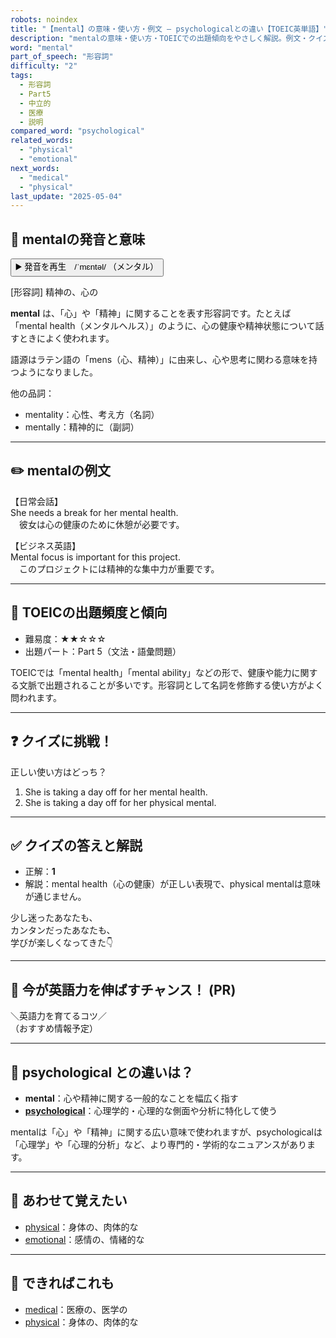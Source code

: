 ```yaml
---
robots: noindex
title: "【mental】の意味・使い方・例文 ― psychologicalとの違い【TOEIC英単語】"
description: "mentalの意味・使い方・TOEICでの出題傾向をやさしく解説。例文・クイズ付きでpsychologicalとの違いもわかりやすく学べます。"
word: "mental"
part_of_speech: "形容詞"
difficulty: "2"
tags:
  - 形容詞
  - Part5
  - 中立的
  - 医療
  - 説明
compared_word: "psychological"
related_words:
  - "physical"
  - "emotional"
next_words:
  - "medical"
  - "physical"
last_update: "2025-05-04"
---
```


## 🔰 mentalの発音と意味

<button class="play-audio" onclick="playTTS('mental')">
  <span class="play-audio-main">
    ▶️ 発音を再生　/ˈmɛntəl/
  </span>
  <span class="play-audio-sub">
    （メンタル）
  </span>
</button>

[形容詞] 精神の、心の

**mental** は、「心」や「精神」に関することを表す形容詞です。たとえば「mental health（メンタルヘルス）」のように、心の健康や精神状態について話すときによく使われます。

語源はラテン語の「mens（心、精神）」に由来し、心や思考に関わる意味を持つようになりました。

他の品詞：  
- mentality：心性、考え方（名詞）
- mentally：精神的に（副詞）

---

## ✏️ mentalの例文

【日常会話】  
She needs a break for her mental health.  
　彼女は心の健康のために休憩が必要です。

【ビジネス英語】  
Mental focus is important for this project.  
　このプロジェクトには精神的な集中力が重要です。

---

## 🎯 TOEICの出題頻度と傾向

- 難易度：★★☆☆☆
- 出題パート：Part 5（文法・語彙問題）

TOEICでは「mental health」「mental ability」などの形で、健康や能力に関する文脈で出題されることが多いです。形容詞として名詞を修飾する使い方がよく問われます。

---

## ❓ クイズに挑戦！

正しい使い方はどっち？

1. She is taking a day off for her mental health.  
2. She is taking a day off for her physical mental.

---

## ✅ クイズの答えと解説

- 正解：**1**
- 解説：mental health（心の健康）が正しい表現で、physical mentalは意味が通じません。

少し迷ったあなたも、  
カンタンだったあなたも、  
学びが楽しくなってきた👇️

---

## 🚀 今が英語力を伸ばすチャンス！ (PR)

<div class="info-center">
＼英語力を育てるコツ／<br>  
（おすすめ情報予定）
</div>

---

## 🤔  psychological との違いは？

- **mental**：心や精神に関する一般的なことを幅広く指す
- **[psychological](/word/psychological/)**：心理学的・心理的な側面や分析に特化して使う

mentalは「心」や「精神」に関する広い意味で使われますが、psychologicalは「心理学」や「心理的分析」など、より専門的・学術的なニュアンスがあります。

---

## 🧩 あわせて覚えたい

- [physical](/word/physical/)：身体の、肉体的な
- [emotional](/word/emotional/)：感情の、情緒的な

---

## 📖 できればこれも

- [medical](/word/medical/)：医療の、医学の
- [physical](/word/physical/)：身体の、肉体的な

<!-- cvid: aid43_bid04 -->
